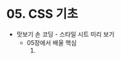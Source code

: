 # 05. CSS 기초

* 맛보기 손 코딩 - 스타일 시트 미리 보기
    * 05장에서 배울 핵심
        1. <style>
            - 스타일 시트를 정의하는 태그
        2. * { 속성 }
            - 문서 전체에 스타일을 적용하는 전체 선택자
        3. 태그 { 속성 }
            - 태그에 스타일을 적용하는 태그 선택자
        4. .스타일 이름 { 속성 }
            - class 속성으로 묶은 특정 부분에만 스타일을 적용하는 클래스 선택자
        5. #스타일 이름 { 속성 }
            - id 속성으로 묶은 부분에만 스타일을 적용하는 id 선택자
        6. 이름1, 이름2, ..  { 속성 }
            - 여러 항목에 같은 스타일을 적용하는 그룹 선택자
